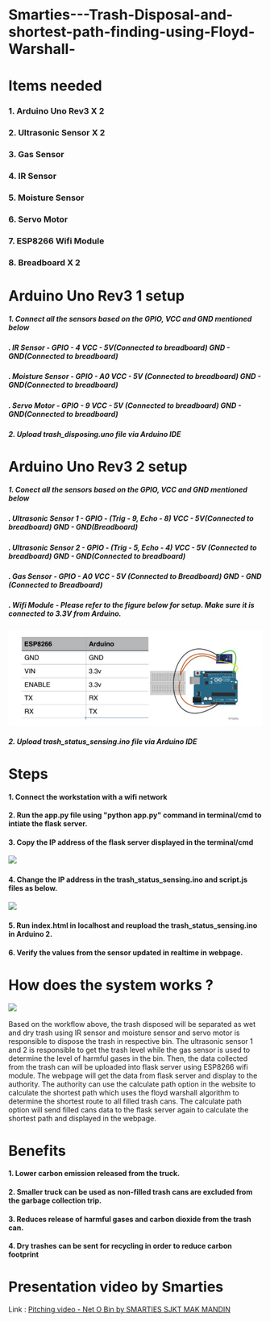 # Smarties---Trash-Disposal-and-shortest-path-finding-using-Floyd-Warshall-

<h1>Items needed</h1>
<h3>1. Arduino Uno Rev3 X 2</h3>
<h3>2. Ultrasonic Sensor X 2</h3>
<h3>3. Gas Sensor </h3>
<h3>4. IR Sensor </h3>
<h3>5. Moisture Sensor </h3>
<h3>6. Servo Motor </h3>
<h3>7. ESP8266 Wifi Module </h3>
<h3>8. Breadboard X 2</h3>

<h1> Arduino Uno Rev3 1 setup </h1>
<h5> 1. Connect all the sensors based on the GPIO, VCC and GND mentioned below </h5>
<h5> . IR Sensor - GPIO - 4 VCC - 5V(Connected to breadboard) GND - GND(Connected to breadboard) </h5>
<h5> . Moisture Sensor - GPIO - A0  VCC - 5V (Connected to breadboard) GND - GND(Connected to breadboard)</h5>
<h5> . Servo Motor - GPIO - 9 VCC - 5V (Connected to breadboard) GND - GND(Connected to breadboard)</h5>
<h5> 2. Upload trash_disposing.uno file via Arduino IDE</h5>


<h1> Arduino Uno Rev3 2 setup </h1>
<h5> 1. Conect all the sensors based on the GPIO, VCC and GND mentioned below </h5>
<h5> . Ultrasonic Sensor 1 - GPIO - (Trig - 9, Echo - 8) VCC - 5V(Connected to breadboard) GND - GND(Breadboard) </h5>
<h5> . Ultrasonic Sensor 2 - GPIO - (Trig - 5, Echo - 4) VCC - 5V (Connected to breadboard) GND - GND(Connected to breadboard)</h5>
<h5> . Gas Sensor - GPIO - A0 VCC - 5V (Connected to Breadboard) GND - GND (Connected to Breadboard) </h5>
<h5> . Wifi Module - Please refer to the figure below for setup. Make sure it is connected to 3.3V from Arduino. </h5>

<img src="https://github.com/Divenesh/Smarties---Trash-Disposal-and-shortest-path-finding-using-Floyd-Warshall-/blob/main/Images/Wifi%20Module%20Setup.jpeg"> </img>

<h5> 2. Upload trash_status_sensing.ino file via Arduino IDE </h5>


<h1> Steps </h1>
<h4> 1. Connect the workstation with a wifi network </h4>
<h4> 2. Run the app.py file using "python app.py" command in terminal/cmd to intiate the flask server.</h4>
<h4> 3. Copy the IP address of the flask server displayed in the terminal/cmd </h4>

<img src="#"> </img>

<h4> 4. Change the IP address in the trash_status_sensing.ino and script.js files as below. </h4>

<img src="#"> </img>

<h4> 5. Run index.html in localhost and reupload the trash_status_sensing.ino in Arduino 2. </h4>

<h4> 6. Verify the values from the sensor updated in realtime in webpage. </h4>


<h1> How does the system works ? </h1>

<img src="#"> </img>


<p> Based on the workflow above, the trash disposed will be separated as wet and dry trash using IR sensor and moisture sensor and servo motor is responsible to dispose the trash in respective bin. The ultrasonic sensor 1 and 2 is responsible to get the trash level while the gas sensor is used to determine the level of harmful gases in the bin. Then, the data collected from the trash can will be uploaded into flask server using ESP8266 wifi module. The webpage will get the data from flask server and display to the authority. The authority can use the calculate path option in the website to calculate the shortest path which uses the floyd warshall algorithm to determine the shortest route to all filled trash cans. The calculate path option will send filled cans data to the flask server again to calculate the shortest path and displayed in the webpage.</p>


<h1> Benefits </h1>
<h4> 1. Lower carbon emission released from the truck. </h4>
<h4> 2. Smaller truck can be used as non-filled trash cans are excluded from the garbage collection trip. </h4>
<h4> 3. Reduces release of harmful gases and carbon dioxide from the trash can. </h4>
<h4> 4. Dry trashes can be sent for recycling in order to reduce carbon footprint </h4>


<h1> Presentation video by Smarties </h1>
<p> Link :  
<a href="https://youtu.be/bxP4p65DpRE"> Pitching video - Net O Bin by SMARTIES SJKT MAK MANDIN </a>
</p>


















                                                                                                                      








